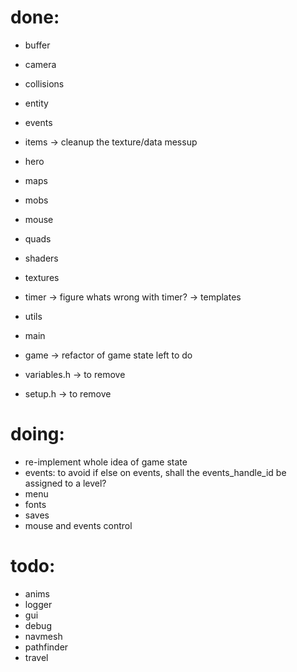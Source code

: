 
# done:
- buffer
- camera
- collisions
- entity
- events
- items -> cleanup the texture/data messup
- hero
- maps
- mobs
- mouse
- quads
- shaders
- textures
- timer -> figure whats wrong with timer? -> templates
- utils
- main
- game -> refactor of game state left to do

- variables.h -> to remove
- setup.h -> to remove

# doing:
- re-implement whole idea of game state
- events: to avoid if else on events, shall the events_handle_id be assigned to a level?
- menu
- fonts
- saves
- mouse and events control

# todo:
- anims
- logger
- gui
- debug
- navmesh
- pathfinder
- travel

